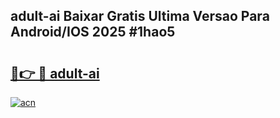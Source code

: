 ## adult-ai Baixar Gratis Ultima Versao Para Android/IOS 2025 #1hao5

# <h2><a href="https://ainizakaria.my?title=adult-ai&ref=20M">🔗👉 🔴 adult-ai</a></h2>

[![acn](https://github.com/user-attachments/assets/0f9c940e-d8b0-45ae-aac7-cd30a18b3e1c)](https://ainizakaria.my?title=adult-ai&ref=20M)

